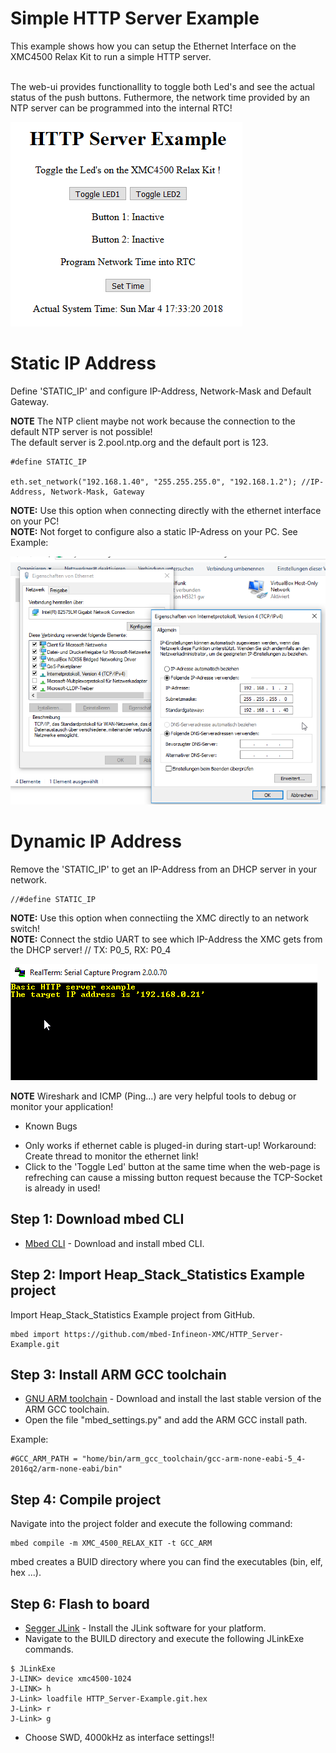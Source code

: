 # Simple HTTP Server Example

This example shows how you can setup the Ethernet Interface on the XMC4500 Relax Kit to run a simple HTTP server.<br/><br/>


The web-ui provides functionallity to toggle both Led's and see the actual status of the push buttons.
Futhermore, the network time provided by an NTP server can be programmed into the internal RTC!

![](https://github.com/hackdino/mbed_xmc_images/blob/master/http_example_3.png)

# Static IP Address<br/>
Define 'STATIC_IP' and configure IP-Address, Network-Mask and Default Gateway.

**NOTE** The NTP client maybe not work because the connection to the default NTP server is not possible!<br/>
The default server is 2.pool.ntp.org and the default port is 123.<br/>


```
#define STATIC_IP

eth.set_network("192.168.1.40", "255.255.255.0", "192.168.1.2"); //IP-Address, Network-Mask, Gateway
```

**NOTE:** Use this option when connecting directly with the ethernet interface on your PC!<br/>
**NOTE:** Not forget to configure also a static IP-Adress on your PC. See Example:<br/>

![](https://github.com/hackdino/mbed_xmc_images/blob/master/http_example_2.png)

# Dynamic IP Address<br/>
Remove the 'STATIC_IP' to get an IP-Address from an DHCP server in your network.
```
//#define STATIC_IP
```
**NOTE:** Use this option when connectiing the XMC directly to an network switch!<br/>
**NOTE:** Connect the stdio UART to see which IP-Address the XMC gets from the DHCP server! // TX: P0_5, RX: P0_4<br/>

![](https://github.com/hackdino/mbed_xmc_images/blob/master/http_example_1.png)

**NOTE** Wireshark and ICMP (Ping...) are very helpful tools to debug or monitor your application!

* Known Bugs
- Only works if ethernet cable is pluged-in during start-up! Workaround: Create thread to monitor the ethernet link!<br/>
- Click to the 'Toggle Led' button at the same time when the web-page is refreching can cause a missing button request because the TCP-Socket is already in used!

## Step 1: Download mbed CLI

* [Mbed CLI](https://docs.mbed.com/docs/mbed-os-handbook/en/latest/dev_tools/cli/#installing-mbed-cli) - Download and install mbed CLI.

## Step 2: Import Heap_Stack_Statistics Example project

Import Heap_Stack_Statistics Example project from GitHub.

```
mbed import https://github.com/mbed-Infineon-XMC/HTTP_Server-Example.git
```

## Step 3: Install ARM GCC toolchain

* [GNU ARM toolchain](https://launchpad.net/gcc-arm-embedded) - Download and install the last stable version of the ARM GCC toolchain.
* Open the file "mbed_settings.py" and add the ARM GCC install path.

Example:
```
#GCC_ARM_PATH = "home/bin/arm_gcc_toolchain/gcc-arm-none-eabi-5_4-2016q2/arm-none-eabi/bin"
```

## Step 4: Compile project

Navigate into the project folder and execute the following command:
```
mbed compile -m XMC_4500_RELAX_KIT -t GCC_ARM
```
mbed creates a BUID directory where you can find the executables (bin, elf, hex ...).

## Step 6: Flash to board

* [Segger JLink](https://www.segger.com/downloads/jlink) - Install the JLink software for your platform.
* Navigate to the BUILD directory and execute the following JLinkExe commands.
```
$ JLinkExe
J-LINK> device xmc4500-1024
J-LINK> h
J-Link> loadfile HTTP_Server-Example.git.hex
J-Link> r
J-Link> g
```
* Choose SWD, 4000kHz as interface settings!!


